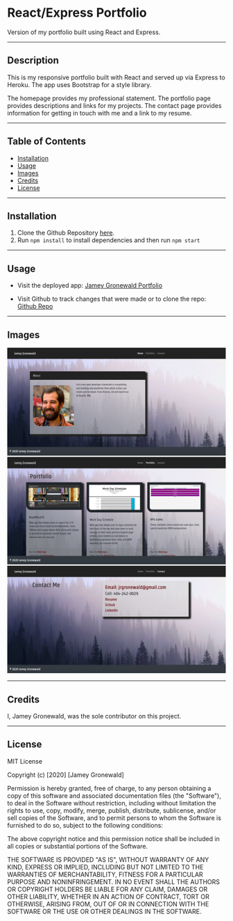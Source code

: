 # React/Express Portfolio
Version of my portfolio built using React and Express.

---

## Description
This is my responsive portfolio built with React and served up via Express to Heroku. The app uses Bootstrap for a style library. 

The homepage provides my professional statement. The portfolio page provides descriptions and links for my projects. The contact page provides information for getting in touch with me and a link to my resume.

---

## Table of Contents

* [Installation](#Installation)
* [Usage](#Usage)
* [Images](#Images)
* [Credits](#Credits)
* [License](#License)

---

## Installation
1. Clone the Github Repository [here](https://github.com/jameygronewald/reactPortfolio).
2. Run ```npm install``` to install dependencies and then run ```npm start```

---

## Usage
* Visit the deployed app: [Jamey Gronewald Portfolio](https://stark-reaches-68505.herokuapp.com)

* Visit Github to track changes that were made or to clone the repo: [Github Repo](https://github.com/jameygronewald/reactPortfolio)

---

## Images

![About Page](./client/src/assets/demoImages/about.png)
![Portfolio Page](./client/src/assets/demoImages/portfolio.png)
![Contact Page](./client/src/assets/demoImages/contact.png)

---

## Credits
I, Jamey Gronewald, was the sole contributor on this project.

---

## License

MIT License

Copyright (c) [2020] [Jamey Gronewald]

Permission is hereby granted, free of charge, to any person obtaining a copy of this software and associated documentation files (the "Software"), to deal in the Software without restriction, including without limitation the rights to use, copy, modify, merge, publish, distribute, sublicense, and/or sell copies of the Software, and to permit persons to whom the Software is furnished to do so, subject to the following conditions:

The above copyright notice and this permission notice shall be included in all copies or substantial portions of the Software.

THE SOFTWARE IS PROVIDED "AS IS", WITHOUT WARRANTY OF ANY KIND, EXPRESS OR IMPLIED, INCLUDING BUT NOT LIMITED TO THE WARRANTIES OF MERCHANTABILITY, FITNESS FOR A PARTICULAR PURPOSE AND NONINFRINGEMENT. IN NO EVENT SHALL THE AUTHORS OR COPYRIGHT HOLDERS BE LIABLE FOR ANY CLAIM, DAMAGES OR OTHER LIABILITY, WHETHER IN AN ACTION OF CONTRACT, TORT OR OTHERWISE, ARISING FROM, OUT OF OR IN CONNECTION WITH THE SOFTWARE OR THE USE OR OTHER DEALINGS IN THE SOFTWARE.